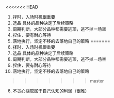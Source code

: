 <<<<<<< HEAD
1. 择时，入场时机很重要
2. 选品 具体的品种决定了后续策略
3. 周期判断，大部分品种都需要逃顶，逃不掉一场空
4. 捏住，要有耐心等待
5. 落地执行，坚定不移的去落地自己的策略
=======
1. 择时，入场时机很重要
2. 选品 具体的品种决定了后续策略
3. 周期判断，大部分品种都需要逃顶，逃不掉一场空
4. 捏住，要有耐心等待
5. 落地执行，坚定不移的去落地自己的策略
>>>>>>> master
6. 不贪心赚取属于自己认知的利润（很难）